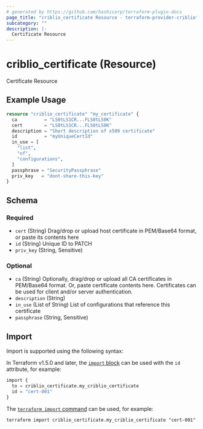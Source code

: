 ```yaml
---
# generated by https://github.com/hashicorp/terraform-plugin-docs
page_title: "criblio_certificate Resource - terraform-provider-criblio"
subcategory: ""
description: |-
  Certificate Resource
---
```


# criblio_certificate (Resource)

Certificate Resource

## Example Usage

```terraform
resource "criblio_certificate" "my_certificate" {
  ca          = "LS0tLS1CR...FLS0tLS0K"
  cert        = "LS0tLS1CR...FLS0tLS0K"
  description = "Short description of x509 certificate"
  id          = "myUniqueCertId"
  in_use = [
    "list",
    "of",
    "configurations",
  ]
  passphrase = "SecurityPassphrase"
  priv_key   = "dont-share-this-key"
}
```

<!-- schema generated by tfplugindocs -->
## Schema

### Required

- `cert` (String) Drag/drop or upload host certificate in PEM/Base64 format, or paste its contents here
- `id` (String) Unique ID to PATCH
- `priv_key` (String, Sensitive)

### Optional

- `ca` (String) Optionally, drag/drop or upload all CA certificates in PEM/Base64 format. Or, paste certificate contents here. Certificates can be used for client and/or server authentication.
- `description` (String)
- `in_use` (List of String) List of configurations that reference this certificate
- `passphrase` (String, Sensitive)

## Import

Import is supported using the following syntax:

In Terraform v1.5.0 and later, the [`import` block](https://developer.hashicorp.com/terraform/language/import) can be used with the `id` attribute, for example:

```terraform
import {
  to = criblio_certificate.my_criblio_certificate
  id = "cert-001"
}
```

The [`terraform import` command](https://developer.hashicorp.com/terraform/cli/commands/import) can be used, for example:

```shell
terraform import criblio_certificate.my_criblio_certificate "cert-001"
```
